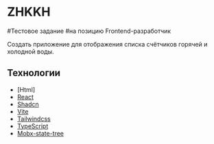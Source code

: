 # ZHKKH

#Тестовое задание
#на позицию Frontend-разработчик

Создать приложение для отображения списка счётчиков горячей и холодной воды.

## Технологии

- [Html]
- [React](https://react.dev/)
- [Shadcn](https://ui.shadcn.com/docs/components/accordion)
- [Vite](https://vitejs.dev/)
- [Tailwindcss](https://tailwindcss.com/)
- [TypeScript](https://www.typescriptlang.org/)
- [Mobx-state-tree](https://mobx-state-tree.js.org/intro/welcome)
